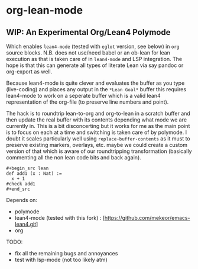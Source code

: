# org-lean-mode
WIP: An Experimental Org/Lean4 Polymode
----------------------
Which enables `lean4-mode` (tested with `eglot` version, see below) in
`org` source blocks.  N.B. does not use/need babel or an ob-lean for
lean execution as that is taken care of in `lean4-mode` and LSP
integration. The hope is that this can generate all types of literate
Lean via say pandoc or org-export as well.

Because lean4-mode is quite clever and evaluates the buffer as you
type (live-coding) and places any output in the `*Lean Goal*` buffer
this requires lean4-mode to work on a seperate buffer which is a valid
lean4 representation of the org-file (to preserve line numbers and
point).

The hack is to roundtrip lean-to-org and org-to-lean in a scratch
buffer and then update the real buffer with its contents depending
what mode we are currently in. This is a bit disconcerting but it works
for me as the main point is to focus on each at a time and switching
is taken care of by polymode. I doubt it scales particularly well
using `replace-buffer-contents` as it must to preserve existing
markers, overlays, etc. maybe we could create a custom version of that
which is aware of our roundtripping transformation (basically
commenting all the non lean code bits and back again).


```
#+begin_src lean
def add1 (x : Nat) :=
  x + 1
#check add1
#+end_src
```

Depends on: 
- polymode
- lean4-mode (tested with this fork) : [https://github.com/mekeor/emacs-lean4.git] 
- org 

TODO: 
- fix all the remaining bugs and annoyances
- test with lsp-mode (not too likely atm)
  
